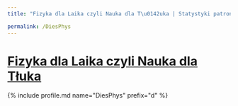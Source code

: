```yaml
---
title: "Fizyka dla Laika czyli Nauka dla T\u0142uka | Statystyki patronite.pl | Patromierz"

permalink: /DiesPhys
---
```


# [Fizyka dla Laika czyli Nauka dla Tłuka](https://patronite.pl/DiesPhys)

{% include profile.md name="DiesPhys" prefix="d" %}
